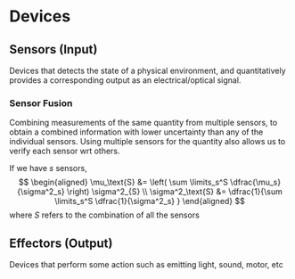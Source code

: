 # Devices

## Sensors (Input)

Devices that detects the state of a physical environment, and quantitatively provides a corresponding output as an electrical/optical signal.

### Sensor Fusion

Combining measurements of the same quantity from multiple sensors, to obtain a combined information with lower uncertainty than any of the individual sensors. Using multiple sensors for the quantity also allows us to verify each sensor wrt others.

If we have $s$ sensors,
$$
\begin{aligned}
\mu_\text{S} &=
\left( \sum \limits_s^S \dfrac{\mu_s}{\sigma^2_s} \right) \sigma^2_{S} \\
\sigma^2_\text{S} &=
\dfrac{1}{\sum \limits_s^S \dfrac{1}{\sigma^2_s} }
\end{aligned}
$$
where $S$ refers to the combination of all the sensors

## Effectors (Output)

Devices that perform some action such as emitting light, sound, motor, etc
